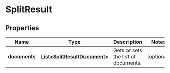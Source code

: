
# SplitResult

## Properties
Name | Type | Description | Notes
------------ | ------------- | ------------- | -------------
**documents** | [**List&lt;SplitResultDocument&gt;**](SplitResultDocument.md) | Gets or sets the list of documents. |  [optional]



